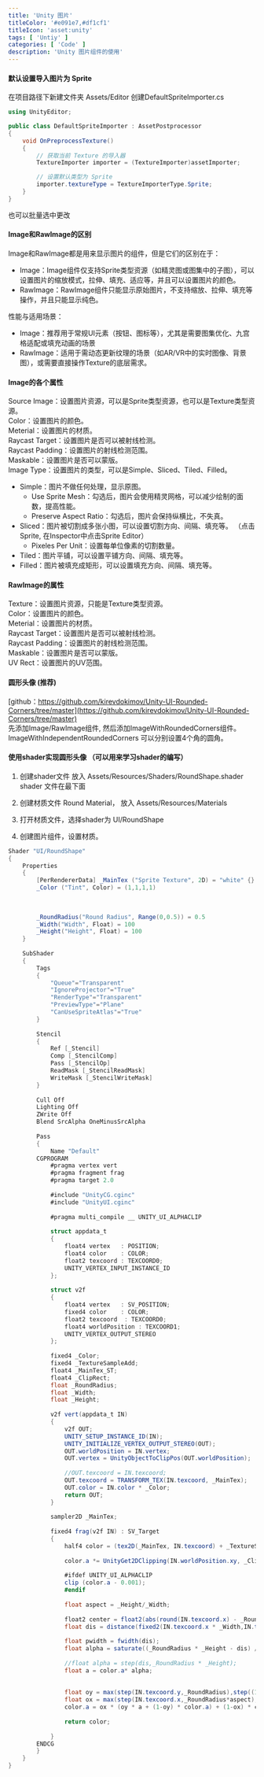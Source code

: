 ```yaml
---
title: 'Unity 图片'
titleColor: '#e091e7,#df1cf1'
titleIcon: 'asset:unity'
tags: [ 'Untiy' ]
categories: [ 'Code' ]
description: 'Unity 图片组件的使用'
---
```


#### 默认设置导入图片为 Sprite
在项目路径下新建文件夹 Assets/Editor 创建DefaultSpriteImporter.cs

``` c#
using UnityEditor;

public class DefaultSpriteImporter : AssetPostprocessor
{
    void OnPreprocessTexture()
    {
        // 获取当前 Texture 的导入器
        TextureImporter importer = (TextureImporter)assetImporter;

        // 设置默认类型为 Sprite
        importer.textureType = TextureImporterType.Sprite;
    }
}
```

也可以批量选中更改

#### Image和RawImage的区别
Image和RawImage都是用来显示图片的组件，但是它们的区别在于：

- Image：Image组件仅支持Sprite类型资源（如精灵图或图集中的子图），可以设置图片的缩放模式，拉伸、填充、适应等，并且可以设置图片的颜色。 
- RawImage：RawImage组件只能显示原始图片，不支持缩放、拉伸、填充等操作，并且只能显示纯色。

性能与适用场景：

- ​Image：推荐用于常规UI元素（按钮、图标等），尤其是需要图集优化、九宫格适配或填充动画的场景
- RawImage：适用于需动态更新纹理的场景（如AR/VR中的实时图像、背景图），或需要直接操作Texture的底层需求。

#### Image的各个属性
Source Image：设置图片资源，可以是Sprite类型资源，也可以是Texture类型资源。  
Color：设置图片的颜色。  
Meterial：设置图片的材质。  
Raycast Target：设置图片是否可以被射线检测。  
Raycast Padding：设置图片的射线检测范围。  
Maskable：设置图片是否可以蒙版。  
Image Type：设置图片的类型，可以是Simple、Sliced、Tiled、Filled。  
- Simple：图片不做任何处理，显示原图。
    - Use Sprite Mesh：勾选后，图片会使用精灵网格，可以减少绘制的面数，提高性能。
    - Preserve Aspect Ratio：勾选后，图片会保持纵横比，不失真。
- Sliced：图片被切割成多张小图，可以设置切割方向、间隔、填充等。 （点击Sprite, 在Inspector中点击Sprite Editor）
    - Pixeles Per Unit：设置每单位像素的切割数量。
- Tiled：图片平铺，可以设置平铺方向、间隔、填充等。
- Filled：图片被填充成矩形，可以设置填充方向、间隔、填充等。

#### RawImage的属性
Texture：设置图片资源，只能是Texture类型资源。  
Color：设置图片的颜色。  
Meterial：设置图片的材质。  
Raycast Target：设置图片是否可以被射线检测。  
Raycast Padding：设置图片的射线检测范围。  
Maskable：设置图片是否可以蒙版。  
UV Rect：设置图片的UV范围。  

#### 圆形头像 (推荐)
[github：https://github.com/kirevdokimov/Unity-UI-Rounded-Corners/tree/master](https://github.com/kirevdokimov/Unity-UI-Rounded-Corners/tree/master)    
先添加Image/RawImage组件, 然后添加ImageWithRoundedCorners组件。    
ImageWithIndependentRoundedCorners 可以分别设置4个角的圆角。


#### 使用shader实现圆形头像 （可以用来学习shader的编写）
1. 创建shader文件 放入 Assets/Resources/Shaders/RoundShape.shader shader 文件在最下面

2. 创建材质文件 Round Material， 放入 Assets/Resources/Materials

3. 打开材质文件，选择shader为 UI/RoundShape

4. 创建图片组件，设置材质。

``` c#
Shader "UI/RoundShape"
{
    Properties
    {
        [PerRendererData] _MainTex ("Sprite Texture", 2D) = "white" {}
        _Color ("Tint", Color) = (1,1,1,1)
 
       
 
        _RoundRadius("Round Radius", Range(0,0.5)) = 0.5
        _Width("Width", Float) = 100
        _Height("Height", Float) = 100
    }
 
    SubShader
    {
        Tags
        { 
            "Queue"="Transparent" 
            "IgnoreProjector"="True" 
            "RenderType"="Transparent" 
            "PreviewType"="Plane"
            "CanUseSpriteAtlas"="True"
        }
 
        Stencil
        {
            Ref [_Stencil]
            Comp [_StencilComp]
            Pass [_StencilOp] 
            ReadMask [_StencilReadMask]
            WriteMask [_StencilWriteMask]
        }
 
        Cull Off
        Lighting Off
        ZWrite Off
        Blend SrcAlpha OneMinusSrcAlpha
 
        Pass
        {
            Name "Default"
        CGPROGRAM
            #pragma vertex vert
            #pragma fragment frag
            #pragma target 2.0
 
            #include "UnityCG.cginc"
            #include "UnityUI.cginc"
 
            #pragma multi_compile __ UNITY_UI_ALPHACLIP
 
            struct appdata_t
            {
                float4 vertex   : POSITION;
                float4 color    : COLOR;
                float2 texcoord : TEXCOORD0;
                UNITY_VERTEX_INPUT_INSTANCE_ID
            };
 
            struct v2f
            {
                float4 vertex   : SV_POSITION;
                fixed4 color    : COLOR;
                float2 texcoord  : TEXCOORD0;
                float4 worldPosition : TEXCOORD1;
                UNITY_VERTEX_OUTPUT_STEREO
            };
 
            fixed4 _Color;
            fixed4 _TextureSampleAdd;
            float4 _MainTex_ST;
            float4 _ClipRect;
            float _RoundRadius;
            float _Width;
            float _Height;
            
            v2f vert(appdata_t IN)
            {
                v2f OUT;
                UNITY_SETUP_INSTANCE_ID(IN);
                UNITY_INITIALIZE_VERTEX_OUTPUT_STEREO(OUT);
                OUT.worldPosition = IN.vertex;
                OUT.vertex = UnityObjectToClipPos(OUT.worldPosition);
 
                //OUT.texcoord = IN.texcoord;
                OUT.texcoord = TRANSFORM_TEX(IN.texcoord, _MainTex);
                OUT.color = IN.color * _Color;
                return OUT;
            }
 
            sampler2D _MainTex;
 
            fixed4 frag(v2f IN) : SV_Target
            {
                half4 color = (tex2D(_MainTex, IN.texcoord) + _TextureSampleAdd) * IN.color;
 
                color.a *= UnityGet2DClipping(IN.worldPosition.xy, _ClipRect);
 
                #ifdef UNITY_UI_ALPHACLIP
                clip (color.a - 0.001);
                #endif
 
                float aspect = _Height/_Width;
 
                float2 center = float2(abs(round(IN.texcoord.x) - _RoundRadius*aspect),abs(round(IN.texcoord.y) - _RoundRadius));
                float dis = distance(fixed2(IN.texcoord.x * _Width,IN.texcoord.y * _Height),fixed2(center.x * _Width,center.y * _Height));
                
                float pwidth = fwidth(dis);
                float alpha = saturate((_RoundRadius * _Height - dis) / pwidth);
                
                //float alpha = step(dis,_RoundRadius * _Height);
                float a = color.a* alpha;
                
 
                float oy = max(step(IN.texcoord.y,_RoundRadius),step((1-_RoundRadius),IN.texcoord.y));
                float ox = max(step(IN.texcoord.x,_RoundRadius*aspect),step((1-_RoundRadius*aspect),IN.texcoord.x));
                color.a = ox * (oy * a + (1-oy) * color.a) + (1-ox) * color.a;
 
                return color;
                
            }
        ENDCG
        }
    }
}
```
